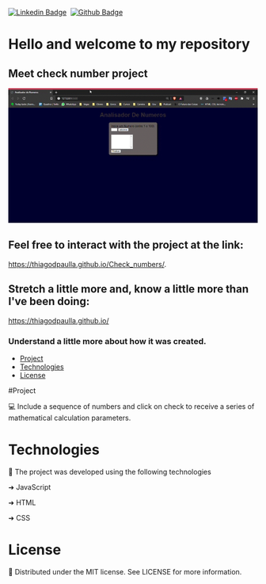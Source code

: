 [![Linkedin Badge](https://img.shields.io/badge/-LinkedIn-blue?style=flat-square&logo=Linkedin&logoColor=white&link=https://www.linkedin.com/in/thiagodepaulla/)](https://www.linkedin.com/in/thiagodepaulla/)   [![Github Badge](https://img.shields.io/badge/-Github-000?style=flat-square&logo=Github&logoColor=white&link=https://github.com/thiagodpaulla)](https://github.com/thiagodpaulla)

# Hello and welcome to my repository
## Meet check number project

![](https://github.com/thiagodpaulla/Check_numbers/blob/main/check_number.gif)

## Feel free to interact with the project at the link:
https://thiagodpaulla.github.io/Check_numbers/.

## Stretch a little more and, know a little more than I've been doing:


https://thiagodpaulla.github.io/

### Understand a little more about how it was created.



  * [Project](#project)
  * [Technologies](#technologies)
  * [License](#license)

#Project

💻 
Include a sequence of numbers and click on check to receive a series of mathematical calculation parameters.

# Technologies

🚀 The project was developed using the following technologies


➜ JavaScript

➜ HTML

➜ CSS


# License
📂 Distributed under the MIT license. See LICENSE for more information.
